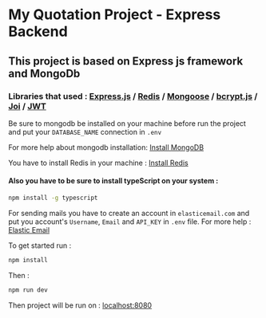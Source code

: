 # My Quotation Project - Express Backend

## This project is based on Express js framework and MongoDb

### Libraries that used : [Express.js](https://expressjs.com/) / [Redis](https://redis.io/) / [Mongoose](https://mongoosejs.com/) / [bcrypt.js](https://github.com/dcodeIO/bcrypt.js) / [Joi](https://joi.dev/) / [JWT](https://jwt.io/)
 
Be sure to mongodb be installed on your machine before run the project and put your `DATABASE_NAME` connection in `.env`

For more help about mongodb installation: [Install MongoDB](https://www.mongodb.com/docs/manual/installation/)

You have to install Redis in your machine : [Install Redis](https://redis.io/docs/getting-started/installation/)

#### Also you have to be sure to install typeScript on your system :

```bash
npm install -g typescript
```
For sending mails you have to create an account in `elasticemail.com` and put you account's `Username`, `Email` and `API_KEY` in `.env` file. For more help : [Elastic Email](https://elasticemail.com/)



To get started run :

```bash
npm install
```

Then :

```bash
npm run dev
```

Then project will be run on : [localhost:8080](http://localhost:8080/)

